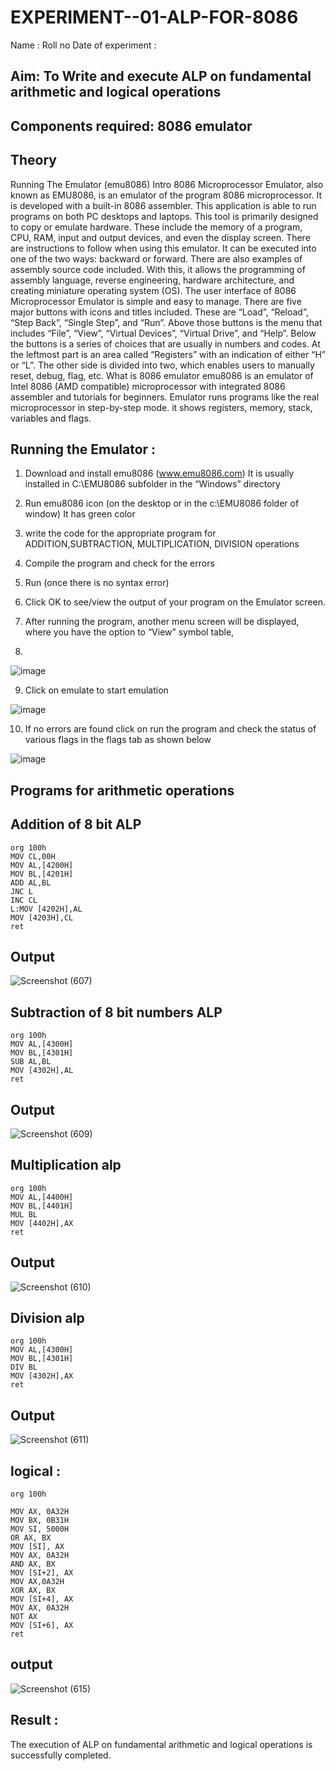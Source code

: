 # EXPERIMENT--01-ALP-FOR-8086
Name :
Roll no 
Date of experiment :





## Aim: To Write and execute ALP on fundamental arithmetic and logical operations
## Components required: 8086  emulator 
## Theory 
Running The Emulator (emu8086) Intro 8086 Microprocessor Emulator, also known as EMU8086, is an emulator of the program 8086 microprocessor. It is developed with a built-in 8086 assembler. This application is able to run programs on both PC desktops and laptops. This tool is primarily designed to copy or emulate hardware. These include the memory of a program, CPU, RAM, input and output devices, and even the display screen. There are instructions to follow when using this emulator. It can be executed into one of the two ways: backward or forward. There are also examples of assembly source code included. With this, it allows the programming of assembly language, reverse engineering, hardware architecture, and creating miniature operating system (OS). The user interface of 8086 Microprocessor Emulator is simple and easy to manage. There are five major buttons with icons and titles included. These are “Load”, “Reload”, “Step Back”, “Single Step”, and “Run”. Above those buttons is the menu that includes “File”, “View”, “Virtual Devices”, “Virtual Drive”, and “Help”. Below the buttons is a series of choices that are usually in numbers and codes. At the leftmost part is an area called “Registers” with an indication of either “H” or “L”. The other side is divided into two, which enables users to manually reset, debug, flag, etc. What is 8086 emulator emu8086 is an emulator of Intel 8086 (AMD compatible) microprocessor with integrated 8086 assembler and tutorials for beginners. Emulator runs programs like the real microprocessor in step-by-step mode. it shows registers, memory, stack, variables and flags.


 ## Running the Emulator :
1.	Download and install emu8086 (www.emu8086.com) It is usually installed in C:\EMU8086 subfolder in the “Windows” directory
2.	  Run  emu8086 icon (on the desktop or in the c:\EMU8086 folder of window) It has green color 
 
 
3.	write the code for the appropriate program for ADDITION,SUBTRACTION, MULTIPLICATION,  DIVISION operations 

4.	 Compile the program and check for the errors 
5.	Run (once there is no syntax error) 

6.	Click OK to see/view the output of your program on the Emulator screen. 


7.	After running the program, another menu screen will be displayed, where you have the option to “View” symbol table,
8.	 


![image](https://user-images.githubusercontent.com/36288975/189273263-d65baae9-4b8f-4723-afb3-c0ffa4052b04.png)











9.	Click on emulate to start emulation 








![image](https://user-images.githubusercontent.com/36288975/189273273-9bb36ec1-e2e8-4892-8d35-37707332bfdc.png)








10.	If no errors are found click on run the program and check the status of various flags in the flags tab as shown below 






![image](https://user-images.githubusercontent.com/36288975/189273277-113a2a33-4a40-4ff8-95a5-ecd3a1f504fe.png)







## Programs for arithmetic  operations

## Addition  of 8 bit ALP 
```
org 100h
MOV CL,00H
MOV AL,[4200H]
MOV BL,[4201H]
ADD AL,BL
JNC L
INC CL
L:MOV [4202H],AL
MOV [4203H],CL
ret
```


## Output  
 ![Screenshot (607)](https://github.com/user-attachments/assets/84acf087-4c4c-4b9e-acfd-b40c7c986898)

## Subtraction   of 8 bit numbers  ALP
```
org 100h
MOV AL,[4300H]
MOV BL,[4301H]
SUB AL,BL
MOV [4302H],AL
ret
```
## Output  
![Screenshot (609)](https://github.com/user-attachments/assets/3fd9bf1d-bc60-4e16-aed1-cfd9fa4950a6)

## Multiplication alp 
```
org 100h
MOV AL,[4400H]
MOV BL,[4401H]
MUL BL
MOV [4402H],AX
ret

```
 ## Output  
![Screenshot (610)](https://github.com/user-attachments/assets/3e2256e5-c0e6-4656-a677-dc582fe7059e)


## Division alp 
```
org 100h
MOV AL,[4300H]
MOV BL,[4301H]
DIV BL
MOV [4302H],AX
ret

```

## Output  
![Screenshot (611)](https://github.com/user-attachments/assets/1441d3b0-f455-4a55-98ed-18888be96dbe)

## logical :
```
org 100h
          
MOV AX, 0A32H
MOV BX, 0B31H
MOV SI, 5000H
OR AX, BX
MOV [SI], AX
MOV AX, 0A32H
AND AX, BX
MOV [SI+2], AX  
MOV AX,0A32H
XOR AX, BX
MOV [SI+4], AX
MOV AX, 0A32H
NOT AX
MOV [SI+6], AX
ret

```
## output
![Screenshot (615)](https://github.com/user-attachments/assets/c19cd214-3cc1-43f0-81cb-48b571277da2)

## Result :
The execution of ALP on fundamental arithmetic and logical operations is successfully completed.
 








